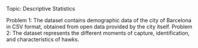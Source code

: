 Topic: Descriptive Statistics

Problem 1: The dataset contains demographic data of the city of Barcelona in CSV format, obtained from open data provided by the city itself.
Problem 2: The dataset represents the different moments of capture, identification, and characteristics of hawks.
